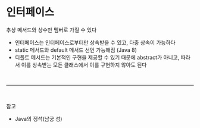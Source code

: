 # 인터페이스

추상 메서드와 상수만 멤버로 가질 수 있다

- 인터페이스는 인터페이스로부터만 상속받을 수 있고, 다중 상속이 가능하다
- static 메서드와 default 메서드 선언 가능해짐 (Java 8)
- 디폴트 메서드는 기본적인 구현을 제공할 수 있기 때문에 abstract가 아니고, 따라서 이를 상속받는 모든 클래스에서 이를 구현하지 않아도 된다

<br/>

---

<br/>

참고
- Java의 정석(남궁 성)
